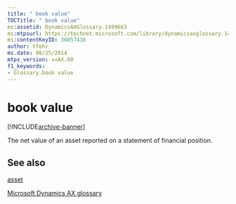 ```yaml
---
title: " book value"
TOCTitle: " book value"
ms:assetid: DynamicsAXGlossary.1499663
ms:mtpsurl: https://technet.microsoft.com/library/dynamicsaxglossary.1499663(v=AX.60)
ms:contentKeyID: 36057416
author: tfehr
ms.date: 08/25/2014
mtps_version: v=AX.60
f1_keywords:
- Glossary.book value
---
```


# book value


[!INCLUDE[archive-banner](includes/archive-banner.md)]

The net value of an asset reported on a statement of financial position.

## See also

[asset](asset.md)

[Microsoft Dynamics AX glossary](glossary/microsoft-dynamics-ax-glossary.md)

  


